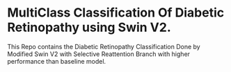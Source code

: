 # MultiClass Classification Of Diabetic Retinopathy using Swin V2.
This Repo contains the Diabetic Retinopathy Classification Done by Modified Swin V2 with Selective Reattention Branch with higher performance than baseline model.
